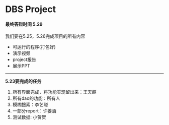 # DBS Project

#### 最终答辩时间 5.29

我们要在5.25，5.26完成项目的所有内容

* 可运行的程序(打包好)
* 演示视频
* project报告
* 展示PPT

---

**5.23要完成的任务**

1. 所有界面完成，将功能实现留出来：王天麒
2. 所有dao的功能：所有人
3. 模糊搜索：李艺聪
4. 一部分report：许姜涵
5. 测试数据: 小贺贺

